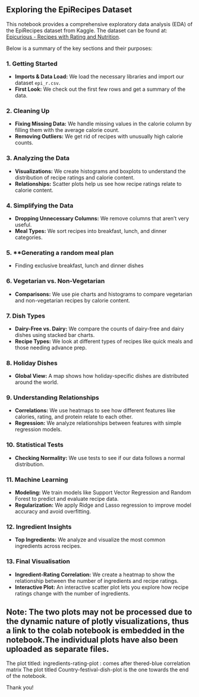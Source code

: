 ## Exploring the EpiRecipes Dataset

This notebook provides a comprehensive exploratory data analysis (EDA) of the EpiRecipes dataset from Kaggle.
The dataset can be found at: [Epicurious - Recipes with Rating and Nutrition](https://www.kaggle.com/datasets/hugodarwood/epirecipes).


Below is a summary of the key sections and their purposes:

### 1. **Getting Started**
   - **Imports & Data Load:** We load the necessary libraries and import our dataset `epi_r.csv`.
   - **First Look:** We check out the first few rows and get a summary of the data.

### 2. **Cleaning Up**
   - **Fixing Missing Data:** We handle missing values in the calorie column by filling them with the average calorie count.
   - **Removing Outliers:** We get rid of recipes with unusually high calorie counts.

### 3. **Analyzing the Data**
   - **Visualizations:** We create histograms and boxplots to understand the distribution of recipe ratings and calorie content.
   - **Relationships:** Scatter plots help us see how recipe ratings relate to calorie content.

### 4. **Simplifying the Data**
   - **Dropping Unnecessary Columns:** We remove columns that aren’t very useful.
   - **Meal Types:** We sort recipes into breakfast, lunch, and dinner categories.
     
### 5. **Generating a random meal plan
   - Finding exclusive breakfast, lunch and dinner dishes

### 6. **Vegetarian vs. Non-Vegetarian**
   - **Comparisons:** We use pie charts and histograms to compare vegetarian and non-vegetarian recipes by calorie content.

### 7. **Dish Types**
   - **Dairy-Free vs. Dairy:** We compare the counts of dairy-free and dairy dishes using stacked bar charts.
   - **Recipe Types:** We look at different types of recipes like quick meals and those needing advance prep.

### 8. **Holiday Dishes**
   - **Global View:** A map shows how holiday-specific dishes are distributed around the world.

### 9. **Understanding Relationships**
   - **Correlations:** We use heatmaps to see how different features like calories, rating, and protein relate to each other.
   - **Regression:** We analyze relationships between features with simple regression models.

### 10. **Statistical Tests**
   - **Checking Normality:** We use tests to see if our data follows a normal distribution.

### 11. **Machine Learning**
   - **Modeling:** We train models like Support Vector Regression and Random Forest to predict and evaluate recipe data.
   - **Regularization:** We apply Ridge and Lasso regression to improve model accuracy and avoid overfitting.

### 12. **Ingredient Insights**
   - **Top Ingredients:** We analyze and visualize the most common ingredients across recipes.

### 13. **Final Visualisation**
   - **Ingredient-Rating Correlation:** We create a heatmap to show the relationship between the number of ingredients and recipe ratings.
   - **Interactive Plot:** An interactive scatter plot lets you explore how recipe ratings change with the number of ingredients.

## Note: The two plots may not be processed due to the dynamic nature of plotly visualizations, thus a link to the colab notebook is embedded in the notebook.The individual plots have also been uploaded as separate files.
The plot titled: ingredients-rating-plot : comes after thered-blue correlation matrix
The plot titled Country-festival-dish-plot is the one towards the end of the notebook.

Thank you!
